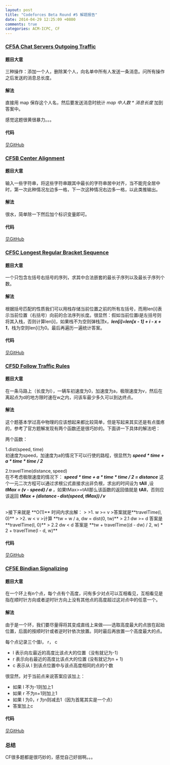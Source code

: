 ```yaml
---
layout: post
title: "Codeforces Beta Round #5 解题报告"
date: 2014-04-29 12:25:09 +0800
comments: true
categories: ACM-ICPC, CF
---
```

### [CF5A Chat Servers Outgoing Traffic](http://codeforces.com/contest/5/problem/A)

#### 题目大意

三种操作：添加一个人，删除某个人，向名单中所有人发送一条消息。问所有操作之后发送的消息总长度。

#### 解法

直接用 map 保存这个人名，然后要发送消息时统计 _map 中人数 * 消息长度_ 加到答案中。

感觉这题很黄很暴力。。。

#### 代码

[见GitHub](https://github.com/tjulinfan/Codeforces/blob/master/Codeforces%20Beta%20Round%20%235/CF5A.cpp)


### [CF5B Center Alignment](http://codeforces.com/contest/5/problem/B)

#### 题目大意

输入一些字符串，将这些字符串跟其中最长的字符串居中对齐，当不能完全居中时，第一次此种情况左边多一格，下一次这种情况右边多一格，以此类推输出。

#### 解法

很水，简单除一下然后加个标识变量即可。

#### 代码

[见GitHub](https://github.com/tjulinfan/Codeforces/blob/master/Codeforces%20Beta%20Round%20%235/CF5B.cpp)

### [CF5C Longest Regular Bracket Sequence](http://codeforces.com/contest/5/problem/C)

#### 题目大意

一个只包含左括号右括号的序列，求其中合法嵌套的最长子序列以及最长子序列个数。

#### 解法

根据括号匹配的性质我们可以用栈存储当前位置之前的所有左括号，而用len[i]表示当前位置（右括号）向前的合法序列长度。很显然：假如当前位置i是左括号则将其入栈，否则计算len[i]，如果栈不为空则弹栈顶x，**_len[i]=len[x - 1] + i - x + 1_**，栈为空则len[i]为0。最后再遍历一遍统计答案。

#### 代码

[见GitHub](https://github.com/tjulinfan/Codeforces/blob/master/Codeforces%20Beta%20Round%20%235/CF5C.cpp)

### [CF5D Follow Traffic Rules](http://codeforces.com/contest/5/problem/D)

#### 题目大意

在一条马路上（长度为l），一辆车初速度为0，加速度为a，极限速度为v，然后在离起点为d的地方限时速在w之内，问该车最少多久可以到达终点。

#### 解法

这个题基本学过高中物理的应该想起来都比较简单，但是写起来其实还是有点蛋疼的，参考了官方题解发现有两个函数还是很巧妙的。下面讲一下具体的解法吧：

两个函数：

1.dist(speed, time) <br />
初速度为speed，加速度为a的情况下可以行使的路程，很显然为 **_speed * time + a * time * time / 2_**

2.travelTime(distance, speed) <br />
在不考虑极限速度的情况下： **_speed * time + a * time * time / 2 = distance_** 这个一元二次方程可以通过求根公式直接求出非负根，求出的时间设为 **tAll** ,设 **_tMax = (v - speed) / a_** ，如果tMax>=tAll那么该函数的返回值就是 **tAll**，否则应该返回 **_tMax + (distance - dist(speed, tMax)) / v_**

<br />
>接下来就是 **O(1)** 时间内求出解：
>
>1. w >= v  
>答案就是**travelTime(l, 0)**
>
>2. w < v  
>计算 **tw = w / a, dw = dist(0, tw)**  
>  2.1 dw >= d 答案是 **travelTime(l, 0)**  
>  2.2 dw < d 答案是 **tw + travelTime((d - dw) / 2, w) * 2 + travelTime(l - d, w)**

#### 代码

[见GitHub](https://github.com/tjulinfan/Codeforces/blob/master/Codeforces%20Beta%20Round%20%235/CF5D.cpp)


### [CF5E Bindian Signalizing](http://codeforces.com/problemset/problem/5/E)

#### 题目大意

在一个环上有n个点，每个点有个高度，问有多少对点可以互相看见，互相看见是指在顺时针方向或者逆时针方向上没有其他点的高度超过这对点中的任意一个。

#### 解法

由于是一个环，我们要尽量得将其变成直线上来做——选取高度最大的点放在起始位置，后面的按顺时针或者逆时针依次放置。同时最后再放置一个高度最大的点。
  
每个点记录三个值l， r， c
  
+ l 表示向左最近的高度比该点大的位置（没有就记为-1）  
+ r 表示向右最近的高度比该点大的位置 (没有就记为n + 1)
+ c 表示从 l 到该点位置中与该点高度相同的点的个数

很显然，对于当前点来说答案应该加上：

+ 如果 l 不为-1则加上1
+ 如果 r 不为n+1则加上1
+ 如果 l 为0，r 为n则减去1（因为首尾其实是一个点）
+ 答案加上c

#### 代码

[见GitHub](https://github.com/tjulinfan/Codeforces/blob/master/Codeforces%20Beta%20Round%20%235/CF5E.cpp)

### 总结

CF很多题都是很巧妙的，感觉自己好弱啊。。。